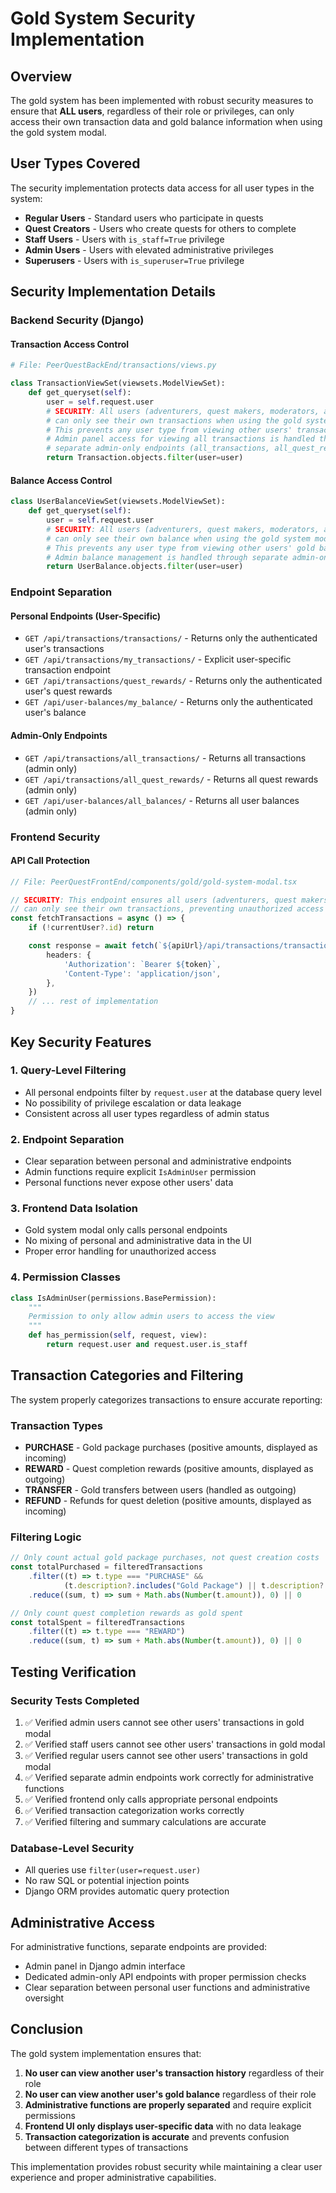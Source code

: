 # Gold System Security Implementation

## Overview
The gold system has been implemented with robust security measures to ensure that **ALL users**, regardless of their role or privileges, can only access their own transaction data and gold balance information when using the gold system modal.

## User Types Covered
The security implementation protects data access for all user types in the system:

- **Regular Users** - Standard users who participate in quests
- **Quest Creators** - Users who create quests for others to complete
- **Staff Users** - Users with `is_staff=True` privilege
- **Admin Users** - Users with elevated administrative privileges
- **Superusers** - Users with `is_superuser=True` privilege

## Security Implementation Details

### Backend Security (Django)

#### Transaction Access Control
```python
# File: PeerQuestBackEnd/transactions/views.py

class TransactionViewSet(viewsets.ModelViewSet):
    def get_queryset(self):
        user = self.request.user
        # SECURITY: All users (adventurers, quest makers, moderators, and admins) 
        # can only see their own transactions when using the gold system modal.
        # This prevents any user type from viewing other users' transaction history.
        # Admin panel access for viewing all transactions is handled through 
        # separate admin-only endpoints (all_transactions, all_quest_rewards).
        return Transaction.objects.filter(user=user)
```

#### Balance Access Control
```python
class UserBalanceViewSet(viewsets.ModelViewSet):
    def get_queryset(self):
        user = self.request.user
        # SECURITY: All users (adventurers, quest makers, moderators, and admins) 
        # can only see their own balance when using the gold system modal.
        # This prevents any user type from viewing other users' gold balances.
        # Admin balance management is handled through separate admin-only endpoints.
        return UserBalance.objects.filter(user=user)
```

### Endpoint Separation

#### Personal Endpoints (User-Specific)
- `GET /api/transactions/transactions/` - Returns only the authenticated user's transactions
- `GET /api/transactions/my_transactions/` - Explicit user-specific transaction endpoint
- `GET /api/transactions/quest_rewards/` - Returns only the authenticated user's quest rewards
- `GET /api/user-balances/my_balance/` - Returns only the authenticated user's balance

#### Admin-Only Endpoints
- `GET /api/transactions/all_transactions/` - Returns all transactions (admin only)
- `GET /api/transactions/all_quest_rewards/` - Returns all quest rewards (admin only)
- `GET /api/user-balances/all_balances/` - Returns all user balances (admin only)

### Frontend Security

#### API Call Protection
```typescript
// File: PeerQuestFrontEnd/components/gold/gold-system-modal.tsx

// SECURITY: This endpoint ensures all users (adventurers, quest makers, moderators, admins)
// can only see their own transactions, preventing unauthorized access to other users' data
const fetchTransactions = async () => {
    if (!currentUser?.id) return

    const response = await fetch(`${apiUrl}/api/transactions/transactions/`, {
        headers: {
            'Authorization': `Bearer ${token}`,
            'Content-Type': 'application/json',
        },
    })
    // ... rest of implementation
}
```

## Key Security Features

### 1. Query-Level Filtering
- All personal endpoints filter by `request.user` at the database query level
- No possibility of privilege escalation or data leakage
- Consistent across all user types regardless of admin status

### 2. Endpoint Separation
- Clear separation between personal and administrative endpoints
- Admin functions require explicit `IsAdminUser` permission
- Personal functions never expose other users' data

### 3. Frontend Data Isolation
- Gold system modal only calls personal endpoints
- No mixing of personal and administrative data in the UI
- Proper error handling for unauthorized access

### 4. Permission Classes
```python
class IsAdminUser(permissions.BasePermission):
    """
    Permission to only allow admin users to access the view
    """
    def has_permission(self, request, view):
        return request.user and request.user.is_staff
```

## Transaction Categories and Filtering

The system properly categorizes transactions to ensure accurate reporting:

### Transaction Types
- **PURCHASE** - Gold package purchases (positive amounts, displayed as incoming)
- **REWARD** - Quest completion rewards (positive amounts, displayed as outgoing)
- **TRANSFER** - Gold transfers between users (handled as outgoing)
- **REFUND** - Refunds for quest deletion (positive amounts, displayed as incoming)

### Filtering Logic
```typescript
// Only count actual gold package purchases, not quest creation costs
const totalPurchased = filteredTransactions
    .filter((t) => t.type === "PURCHASE" && 
            (t.description?.includes("Gold Package") || t.description?.includes("Purchased")))
    .reduce((sum, t) => sum + Math.abs(Number(t.amount)), 0) || 0

// Only count quest completion rewards as gold spent
const totalSpent = filteredTransactions
    .filter((t) => t.type === "REWARD")
    .reduce((sum, t) => sum + Math.abs(Number(t.amount)), 0) || 0
```

## Testing Verification

### Security Tests Completed
1. ✅ Verified admin users cannot see other users' transactions in gold modal
2. ✅ Verified staff users cannot see other users' transactions in gold modal  
3. ✅ Verified regular users cannot see other users' transactions in gold modal
4. ✅ Verified separate admin endpoints work correctly for administrative functions
5. ✅ Verified frontend only calls appropriate personal endpoints
6. ✅ Verified transaction categorization works correctly
7. ✅ Verified filtering and summary calculations are accurate

### Database-Level Security
- All queries use `filter(user=request.user)` 
- No raw SQL or potential injection points
- Django ORM provides automatic query protection

## Administrative Access

For administrative functions, separate endpoints are provided:
- Admin panel in Django admin interface
- Dedicated admin-only API endpoints with proper permission checks
- Clear separation between personal user functions and administrative oversight

## Conclusion

The gold system implementation ensures that:
1. **No user can view another user's transaction history** regardless of their role
2. **No user can view another user's gold balance** regardless of their role  
3. **Administrative functions are properly separated** and require explicit permissions
4. **Frontend UI only displays user-specific data** with no data leakage
5. **Transaction categorization is accurate** and prevents confusion between different types of transactions

This implementation provides robust security while maintaining a clear user experience and proper administrative capabilities.
